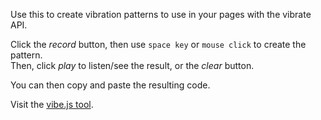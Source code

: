 Use this to create vibration patterns to use in your pages with the vibrate API.

Click the _record_ button, then use `space key` or `mouse click` to create the pattern.  
Then, click _play_ to listen/see the result, or the _clear_ button.

You can then copy and paste the resulting code.

Visit the [vibe.js tool](https://vibejs-hgrhwmrhax.now.sh).